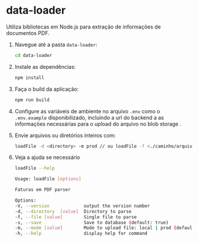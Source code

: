 # data-loader

Utiliza bibliotecas em Node.js para extração de informações de documentos PDF.

1. Navegue até a pasta `data-loader`:

   ```bash
   cd data-loader
   ```

2. Instale as dependências:

   ```bash
   npm install
   ```

3. Faça o build da aplicação:

   ```bash
   npm run build
   ```

4. Configure as variáveis de ambiente no arquivo `.env` como o `.env.example` disponibilizado, incluindo a url do backend a as informações necessárias para o upload do arquivo no blob storage .

5. Envie arquivos ou diretórios inteiros com:

   ```bash
   loadFile -d <directory> -m prod // ou loadFile -f <./caminho/arquivo> -m prod
   ```

6. Veja a ajuda se necessário

   ```bash
   loadFile --help
   ```

   ```bash
   Usage: loadFile [options]

   Faturas em PDF parser

   Options:
   -V, --version             output the version number
   -d, --directory  [value]  Directory to parse
   -f, --file [value]        Single file to parse
   -s, --save                Save to database (default: true)
   -m, --mode [value]        Mode to upload file: local | prod (default: "local")
   -h, --help                display help for command
   ```
